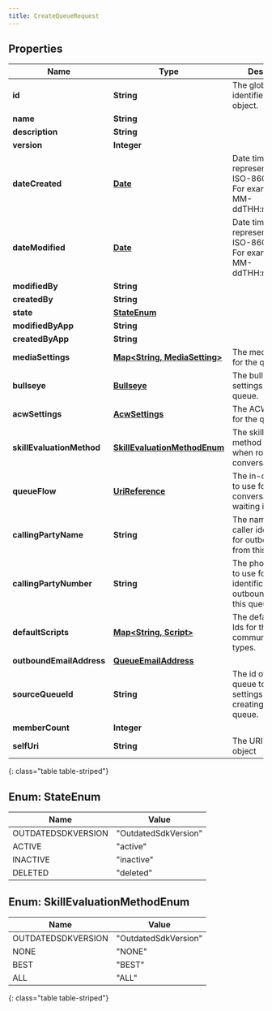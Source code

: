 ```yaml
---
title: CreateQueueRequest
---
```


## Properties

| Name | Type | Description | Notes |
| ------------ | ------------- | ------------- | ------------- |
| **id** | **String** | The globally unique identifier for the object. |  [optional] |
| **name** | **String** |  |  [optional] |
| **description** | **String** |  |  [optional] |
| **version** | **Integer** |  |  [optional] |
| **dateCreated** | [**Date**](Date.html) | Date time is represented as an ISO-8601 string. For example: yyyy-MM-ddTHH:mm:ss.SSSZ |  [optional] |
| **dateModified** | [**Date**](Date.html) | Date time is represented as an ISO-8601 string. For example: yyyy-MM-ddTHH:mm:ss.SSSZ |  [optional] |
| **modifiedBy** | **String** |  |  [optional] |
| **createdBy** | **String** |  |  [optional] |
| **state** | [**StateEnum**](#StateEnum) |  |  [optional] |
| **modifiedByApp** | **String** |  |  [optional] |
| **createdByApp** | **String** |  |  [optional] |
| **mediaSettings** | [**Map&lt;String, MediaSetting&gt;**](MediaSetting.html) | The media settings for the queue. |  |
| **bullseye** | [**Bullseye**](Bullseye.html) | The bulls-eye settings for the queue. |  [optional] |
| **acwSettings** | [**AcwSettings**](AcwSettings.html) | The ACW settings for the queue. |  |
| **skillEvaluationMethod** | [**SkillEvaluationMethodEnum**](#SkillEvaluationMethodEnum) | The skill evaluation method to use when routing conversations. |  |
| **queueFlow** | [**UriReference**](UriReference.html) | The in-queue flow to use for conversations waiting in queue. |  [optional] |
| **callingPartyName** | **String** | The name to use for caller identification for outbound calls from this queue. |  [optional] |
| **callingPartyNumber** | **String** | The phone number to use for caller identification for outbound calls from this queue. |  [optional] |
| **defaultScripts** | [**Map&lt;String, Script&gt;**](Script.html) | The default script Ids for the communication types. |  [optional] |
| **outboundEmailAddress** | [**QueueEmailAddress**](QueueEmailAddress.html) |  |  [optional] |
| **sourceQueueId** | **String** | The id of an existing queue to copy the settings from when creating a new queue. |  [optional] |
| **memberCount** | **Integer** |  |  [optional] |
| **selfUri** | **String** | The URI for this object |  [optional] |
{: class="table table-striped"}


<a name="StateEnum"></a>

## Enum: StateEnum

| Name | Value |
| ---- | ----- |
| OUTDATEDSDKVERSION | &quot;OutdatedSdkVersion&quot; |
| ACTIVE | &quot;active&quot; |
| INACTIVE | &quot;inactive&quot; |
| DELETED | &quot;deleted&quot; |


<a name="SkillEvaluationMethodEnum"></a>

## Enum: SkillEvaluationMethodEnum

| Name | Value |
| ---- | ----- |
| OUTDATEDSDKVERSION | &quot;OutdatedSdkVersion&quot; |
| NONE | &quot;NONE&quot; |
| BEST | &quot;BEST&quot; |
| ALL | &quot;ALL&quot; |
{: class="table table-striped"}


